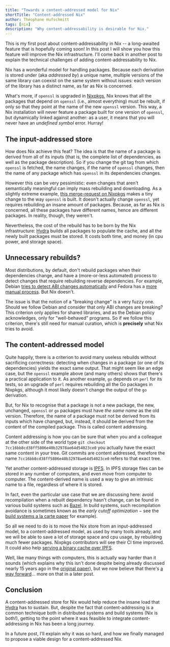 ```yaml
---
title: "Towards a content-addressed model for Nix"
shortTitle: "Content-addressed Nix"
author: Théophane Hufschmitt
tags: [nix]
description: "Why content-addressability is desirable for Nix."
---
```


This is my first post about content-addressability in Nix -- a long-awaited feature that is hopefully coming soon!
In this post I will show you how this feature will improve the Nix
infrastructure. I'll come back in another post to explain the technical challenges of
adding content-addressability to Nix.

Nix has a wonderful model for handling packages.
Because each derivation is stored under (aka _addressed by_) a unique
name, multiple versions of the same library can coexist on the same
system without issues: each version of the library has a distinct
name, as far as Nix is concerned.

What's more, if `openssl` is upgraded in [Nixpkgs](https://github.com/NixOS/nixpkgs/), Nix knows that all the
packages that depend on `openssl` (i.e., almost everything) must be
rebuilt, if only so that they point at the name of the new `openssl`
version. This way, a Nix installation will never feature a package
built for one version of `openssl`, but dynamically linked against
another: as a user, it means that you will never have an _undefined
symbol_ error. Hurray!

## The input-addressed store

How does Nix achieve this feat? The idea is that the name of a package
is derived from all of its inputs (that is, the complete list of
dependencies, as well as the package description). So if you change
the git tag from which `openssl` is fetched, the name changes, if the
name of `openssl` changes, then the name of any package which has `openssl` in
its dependencies changes.

However this can be very pessimistic: even changes that aren't
semantically meaningful can imply mass rebuilding and downloading. As
a slightly extreme example, [this merge-request on
Nixpkgs](https://github.com/NixOS/nixpkgs/pull/83446) makes a tiny change to the way `openssl` is built. It doesn't actually
change `openssl`, yet requires rebuilding an insane amount of
packages. Because, as far as Nix is concerned, all these packages have
different names, hence are different packages. In reality, though,
they weren't.

Nevertheless, the cost of the rebuild has to be born by the Nix
infrastructure: [Hydra][hydra] builds all packages to populate the cache,
and all the newly built packages must be stored. It costs both time,
and money (in cpu power, and storage space).

## Unnecessary rebuilds?

Most distributions, by default, don't rebuild packages when their dependencies change, and have a (more-or-less automated) process to detect changes that require rebuilding reverse dependencies.
For example, Debian [tries to detect ABI changes automatically](https://www.debian.org/doc/debian-policy/policy.pdf#81) and Fedora has a [more manual process](https://docs.fedoraproject.org/en-US/fesco/Updates_Policy/).
But Nix doesn't.

The issue is that the notion of a "breaking change" is a very fuzzy one.
Should we follow Debian and consider that only ABI changes are breaking?
This criterion only applies for shared libraries, and as the Debian policy acknowledges, only for "well-behaved" programs.
So if we follow this criterion, there's still need for manual curation, which is **precisely** what Nix tries to avoid.

## The content-addressed model

Quite happily, there is a criterion to avoid many useless rebuilds without sacrificing correctness: detecting when changes in a package (or one of its dependencies) yields the exact same output.
That might seem like an edge case, but the `openssl` example above (and many others) shows that there's a practical application to it.
As another example, `go` depends on `perl` for its tests, so an upgrade of `perl` requires rebuilding all the Go packages in Nixpkgs, although it most likely doesn't change the output of the `go` derivation.

But, for Nix to recognise that a package is not a new package, the
new, unchanged, `openssl` or `go` packages must have _the same name_
as the old version. Therefore, the name of a package must not be
derived from its inputs which have changed, but, instead, it should be
derived from the content of the compiled package. This is called
content addressing.

Content addressing is how you can be sure that when you and a
colleague at the other side of the world type `git checkout 7cc16bb8cd38ff5806e40b32978ae64d54023ce0` you actually have the exact
same content in your tree. Git commits are content addressed, therefore the name
`7cc16bb8cd38ff5806e40b32978ae64d54023ce0` refers to that exact
tree.

Yet another content-addressed storage is [IPFS][ipfs]. In IPFS storage
files can be stored in any number of computers, and even move from
computer to computer. The content-derived name is used a way to give
an intrinsic name to a file, regardless of where it is stored.

[ipfs]: https://ipfs.io/

In fact, even the particular use case that we are discussing here:
avoid recompilation when a rebuilt dependency hasn't change, can be
found in various build systems such as
[Bazel](https://bazel.build/). In build systems, such recompilation
avoidance is sometimes known as the _early cutoff optimization_ − see the [build systems a la carte paper][build-systems-a-la-carte] for example).

So all we need to do is to move the Nix store from an input-addressed
model, to a content-addressed model, as used by many tools
already, and we will be able to save a lot of storage space and cpu
usage, by rebuilding much fewer packages. Nixpkgs contributors will
see their CI time improved. It could also help [serving a binary cache
over IPFS](https://github.com/NixOS/nix/issues/859).

Well, like many things with computers,
this is actually way harder than it sounds (which explains why this
isn't done despite being already discussed nearly 15 years ago in the
[original paper][eelco-phd]), but we now believe that there's [a way forward][rfc-62]... more on that in a later post.

[build-systems-a-la-carte]: https://www.microsoft.com/en-us/research/uploads/prod/2018/03/build-systems.pdf
[eelco-phd]: https://github.com/edolstra/edolstra.github.io/raw/49a78323f6b319da6e078b4f5f6b3112a30e8db9/pubs/phd-thesis.pdf
[rfc-62]: https://github.com/NixOS/rfcs/pull/62

## Conclusion

A content-addressed store for Nix would help reduce the insane load
that [Hydra][hydra] has to sustain. But, despite the fact that
content-addressing is a common technique both in distributed systems
and build systems (Nix is both!), getting to the point where it was
feasible to integrate content-addressing in Nix has been a long journey.

In a future post, I'll explain why it was so hard, and how we finally
managed to propose a viable design for a content-addressed Nix.

[hydra]: https://hydra.nixos.org
